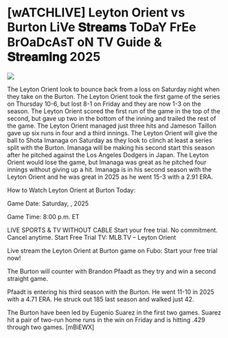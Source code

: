 #  [wATCHLIVE] Leyton Orient vs Burton LiVe 𝐒𝐭𝐫𝐞𝐚𝐦𝐬 ToDaY FrEe BrOaDcAsT oN TV Guide & 𝐒𝐭𝐫𝐞𝐚𝐦𝐢𝐧𝐠  2025  
  
  
[![](https://i.imgur.com/qSNzIqt.png)](https://movie.rssnews.media/rjLKUJNV.php)  
  
The Leyton Orient look to bounce back from a loss on Saturday night when they take on the Burton. The Leyton Orient took the first game of the series on Thursday 10-6, but lost 8-1 on Friday and they are now 1-3 on the season. The Leyton Orient scored the first run of the game in the top of the second, but gave up two in the bottom of the inning and trailed the rest of the game. The Leyton Orient managed just three hits and Jameson Taillon gave up six runs in four and a third innings. The Leyton Orient will give the ball to Shota Imanaga on Saturday as they look to clinch at least a series split with the Burton. Imanaga will be making his second start this season after he pitched against the Los Angeles Dodgers in Japan. The Leyton Orient would lose the game, but Imanaga was great as he pitched four innings without giving up a hit. Imanaga is in his second season with the Leyton Orient and he was great in 2025 as he went 15-3 with a 2.91 ERA.

How to Watch Leyton Orient at Burton Today:

Game Date: Saturday, , 2025

Game Time: 8:00 p.m. ET

LIVE SPORTS & TV WITHOUT CABLE
Start your free trial. No commitment. Cancel anytime.
Start Free Trial
TV: MLB.TV – Leyton Orient

Live stream the Leyton Orient at Burton game on Fubo: Start your free trial now!

The Burton will counter with Brandon Pfaadt as they try and win a second straight game.

Pfaadt is entering his third season with the Burton. He went 11-10 in 2025 with a 4.71 ERA. He struck out 185 last season and walked just 42.

The Burton have been led by Eugenio Suarez in the first two games. Suarez hit a pair of two-run home runs in the win on Friday and is hitting .429 through two games. [mBiEWX]